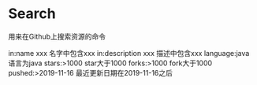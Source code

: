 # Search
用来在Github上搜索资源的命令


in:name xxx           名字中包含xxx
in:description xxx    描述中包含xxx
language:java         语言为java
stars:>1000           star大于1000
forks:>1000           fork大于1000
pushed:>2019-11-16    最近更新日期在2019-11-16之后
